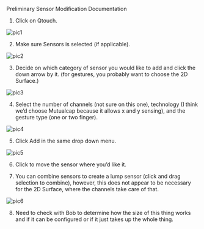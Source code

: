 Preliminary Sensor Modification Documentation

1. Click on Qtouch.

![pic1](https://ibb.co/XFxpRH2/1.png)

2. Make sure Sensors is selected (if applicable).

![pic2](https://ibb.co/JrQMbGF/2.png)

3. Decide on which category of sensor you would like to add and click the down arrow by it. (for gestures, you probably want to choose the 2D Surface.)

![pic3](https://ibb.co/QnP7ySR/3.png)

4. Select the number of channels (not sure on this one), technology (I think we’d choose Mutualcap because it allows x and y sensing), and the gesture type (one or two finger).

![pic4](https://ibb.co/JvPP9Ck/4.png)

5. Click Add in the same drop down menu.

![pic5](https://ibb.co/bF8MG7L/5.png)

6. Click to move the sensor where you’d like it.

7. You can combine sensors to create a lump sensor (click and drag selection to combine), however, this does not appear to be necessary for the 2D Surface, where the channels take care of that.

![pic6](https://ibb.co/TcKTgcc/6.png)

8. Need to check with Bob to determine how the size of this thing works and if it can be configured or if it just takes up the whole thing.